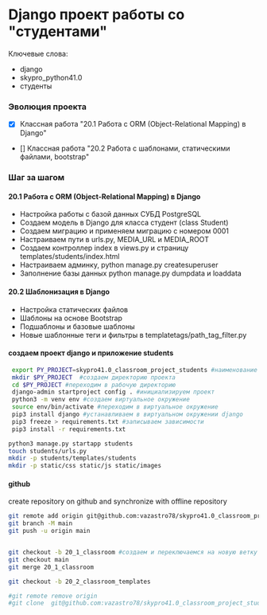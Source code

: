 # Django проект работы со "студентами"

Ключевые слова:
- django
- skypro_python41.0
- студенты

### Эволюция проекта
- [x] Классная работа "20.1 Работа с ORM (Object-Relational Mapping) в Django"
- [] Классная работа "20.2 Работа с шаблонами, статическими файлами, bootstrap"

### Шаг за шагом

#### 20.1 Работа с ORM (Object-Relational Mapping) в Django

 - Настройка работы с базой данных  СУБД PostgreSQL
 - Создаем модель в Django для класса студент (class Student)
 - Создаем миграцию и применяем миграцию с номером 0001
 - Настраиваем пути в urls.py, MEDIA_URL и MEDIA_ROOT
 - Создаем контроллер index в views.py и страницу templates/students/index.html
 - Настраиваем админку, python manage.py createsuperuser
 - Заполнение базы данных python manage.py dumpdata и loaddata

#### 20.2  Шаблонизация в Django

 - Настройка статических файлов
 - Шаблоны на основе Bootstrap
 - Подшаблоны и базовые шаблоны
 - Новые шаблонные теги и фильтры в templatetags/path_tag_filter.py

#### создаем проект django и приложение students

```bash
 export PY_PROJECT=skypro41.0_classroom_project_students #наименование проекта
 mkdir $PY_PROJECT  #создаем директорию проекта
 cd $PY_PROJECT #переходим в рабочую директорию
 django-admin startproject config . #инициализируем проект
 python3 -m venv env #создаем виртуальное окружение
 source env/bin/activate #переходим в виртуальное окружение
 pip3 install django #устанавливаем в виртуальном окружении django
 pip3 freeze > requirements.txt #записываем зависимости
 pip3 install -r requirements.txt 
```

```bash
python3 manage.py startapp students
touch students/urls.py
mkdir -p students/templates/students
mkdir -p static/css static/js static/images
```

#### github

create repository on github and synchronize with offline repository

```bash
git remote add origin git@github.com:vazastro78/skypro41.0_classroom_project_students.git
git branch -M main
git push -u origin main


git checkout -b 20_1_classroom #создаем и переключаемся на новую ветку
git checkout main
git merge 20_1_classroom

git checkout -b 20_2_classroom_templates

#git remote remove origin
#git clone  git@github.com:vazastro78/skypro41.0_classroom_project_students.git
```
